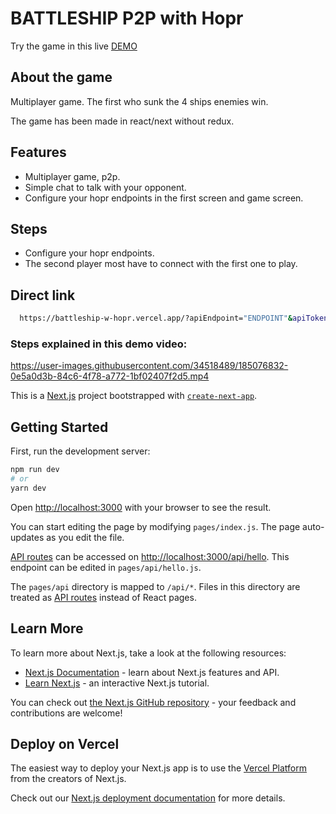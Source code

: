 # BATTLESHIP P2P with Hopr

Try the game in this live [DEMO](https://battleship-w-hopr.vercel.app/) 

## About the game
Multiplayer game. The first who sunk the 4 ships enemies win.

The game has been made in react/next without redux.

## Features

- Multiplayer game, p2p. 
- Simple chat to talk with your opponent. 
- Configure your hopr endpoints in the first screen and game screen.

## Steps

- Configure your hopr endpoints.
- The second player most have to connect with the first one to play. 

## Direct link 
```bash
  https://battleship-w-hopr.vercel.app/?apiEndpoint="ENDPOINT"&apiToken="securityToken"
```


### Steps explained in this demo video: 

https://user-images.githubusercontent.com/34518489/185076832-0e5a0d3b-84c6-4f78-a772-1bf02407f2d5.mp4

This is a [Next.js](https://nextjs.org/) project bootstrapped with [`create-next-app`](https://github.com/vercel/next.js/tree/canary/packages/create-next-app).
## Getting Started

First, run the development server:

```bash
npm run dev
# or
yarn dev
```

Open [http://localhost:3000](http://localhost:3000) with your browser to see the result.

You can start editing the page by modifying `pages/index.js`. The page auto-updates as you edit the file.

[API routes](https://nextjs.org/docs/api-routes/introduction) can be accessed on [http://localhost:3000/api/hello](http://localhost:3000/api/hello). This endpoint can be edited in `pages/api/hello.js`.

The `pages/api` directory is mapped to `/api/*`. Files in this directory are treated as [API routes](https://nextjs.org/docs/api-routes/introduction) instead of React pages.

## Learn More

To learn more about Next.js, take a look at the following resources:

- [Next.js Documentation](https://nextjs.org/docs) - learn about Next.js features and API.
- [Learn Next.js](https://nextjs.org/learn) - an interactive Next.js tutorial.

You can check out [the Next.js GitHub repository](https://github.com/vercel/next.js/) - your feedback and contributions are welcome!

## Deploy on Vercel

The easiest way to deploy your Next.js app is to use the [Vercel Platform](https://vercel.com/new?utm_medium=default-template&filter=next.js&utm_source=create-next-app&utm_campaign=create-next-app-readme) from the creators of Next.js.

Check out our [Next.js deployment documentation](https://nextjs.org/docs/deployment) for more details.

